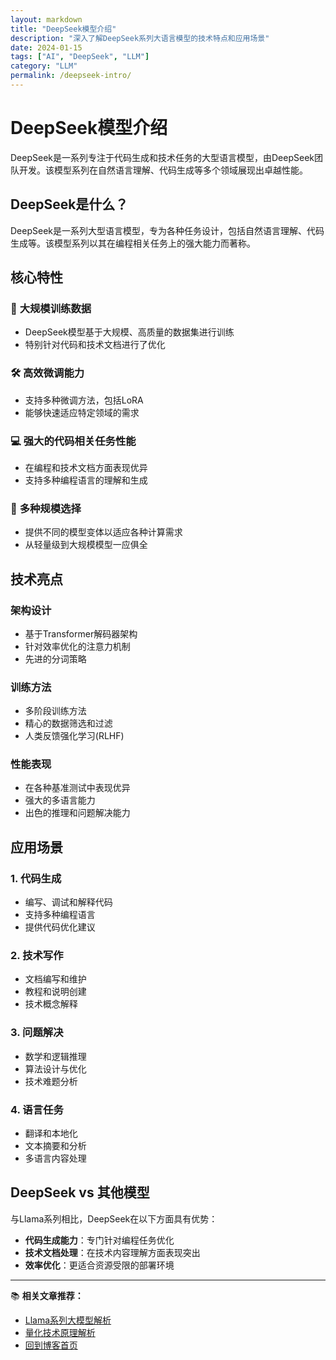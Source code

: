 ```yaml
---
layout: markdown
title: "DeepSeek模型介绍"
description: "深入了解DeepSeek系列大语言模型的技术特点和应用场景"
date: 2024-01-15
tags: ["AI", "DeepSeek", "LLM"]
category: "LLM"
permalink: /deepseek-intro/
---
```


# DeepSeek模型介绍

DeepSeek是一系列专注于代码生成和技术任务的大型语言模型，由DeepSeek团队开发。该模型系列在自然语言理解、代码生成等多个领域展现出卓越性能。

## DeepSeek是什么？

DeepSeek是一系列大型语言模型，专为各种任务设计，包括自然语言理解、代码生成等。该模型系列以其在编程相关任务上的强大能力而著称。

## 核心特性

### 🚀 **大规模训练数据**
- DeepSeek模型基于大规模、高质量的数据集进行训练
- 特别针对代码和技术文档进行了优化

### 🛠️ **高效微调能力**
- 支持多种微调方法，包括LoRA
- 能够快速适应特定领域的需求

### 💻 **强大的代码相关任务性能**
- 在编程和技术文档方面表现优异
- 支持多种编程语言的理解和生成

### 📏 **多种规模选择**
- 提供不同的模型变体以适应各种计算需求
- 从轻量级到大规模模型一应俱全

## 技术亮点

### 架构设计
- 基于Transformer解码器架构
- 针对效率优化的注意力机制
- 先进的分词策略

### 训练方法
- 多阶段训练方法
- 精心的数据筛选和过滤
- 人类反馈强化学习(RLHF)

### 性能表现
- 在各种基准测试中表现优异
- 强大的多语言能力
- 出色的推理和问题解决能力

## 应用场景

### 1. **代码生成**
- 编写、调试和解释代码
- 支持多种编程语言
- 提供代码优化建议

### 2. **技术写作**
- 文档编写和维护
- 教程和说明创建
- 技术概念解释

### 3. **问题解决**
- 数学和逻辑推理
- 算法设计与优化
- 技术难题分析

### 4. **语言任务**
- 翻译和本地化
- 文本摘要和分析
- 多语言内容处理

## DeepSeek vs 其他模型

与Llama系列相比，DeepSeek在以下方面具有优势：

- **代码生成能力**：专门针对编程任务优化
- **技术文档处理**：在技术内容理解方面表现突出
- **效率优化**：更适合资源受限的部署环境

---

📚 **相关文章推荐：**
- [Llama系列大模型解析](/llama-series/)
- [量化技术原理解析](/quantization-principles/)
- [回到博客首页](/blog/)
